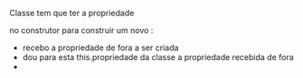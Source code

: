 
Classe
tem que ter a propriedade

no construtor para construir um novo :
- recebo a propriedade de fora a ser criada
- dou para esta this.propriedade da classe a propriedade recebida de fora
-